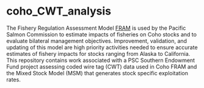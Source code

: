 # coho_CWT_analysis

The Fishery Regulation Assessment Model [FRAM](https://framverse.github.io/fram_doc/) is used by the Pacific Salmon Commission to estimate impacts of fisheries on Coho stocks and to evaluate bilateral management objectives. Improvement, validation, and updating of this model are high priority activities needed to ensure accurate estimates of fishery impacts for stocks ranging from Alaska to California. This repository contains work associated with a PSC Southern Endowment Fund project assessing coded wire tag (CWT) data used in Coho FRAM and the Mixed Stock Model (MSM) that generates stock specific exploitation rates.